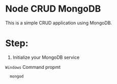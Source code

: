 # Node CRUD MongoDB

This is a simple CRUD application using MongoDB.


# Step:
  1. Initialize your MongoDB service
  
  ```Windows``` Command propmt
  
  ```
    mongod
  ```
